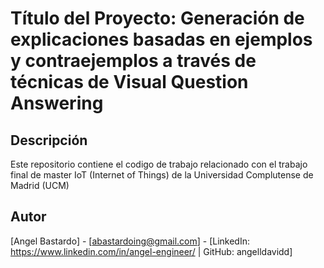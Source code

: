 
# Título del Proyecto: Generación de explicaciones basadas en ejemplos y contraejemplos a través de técnicas de Visual Question Answering


## Descripción

Este repositorio contiene el codigo de trabajo relacionado con el trabajo final de master IoT (Internet of Things) de la Universidad Complutense de Madrid (UCM)


## Autor

[Angel Bastardo] - [abastardoing@gmail.com] - [LinkedIn: https://www.linkedin.com/in/angel-engineer/ | GitHub: angelldavidd]